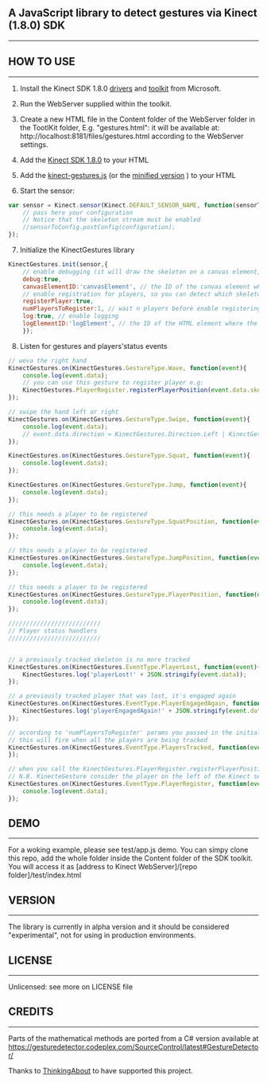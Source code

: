 ## A JavaScript library to detect gestures via Kinect (1.8.0) SDK

---

## HOW TO USE
---

1) Install the Kinect SDK 1.8.0 [drivers](http://www.microsoft.com/en-us/download/details.aspx?id=40278) and [toolkit](http://www.microsoft.com/en-us/download/details.aspx?id=40276) from Microsoft. 

2) Run the WebServer supplied within the toolkit.

3) Create a new HTML file in the Content folder of the WebServer folder in the TootlKit folder, E.g. "gestures.html": it will be available at: http://localhost:8181/files/gestures.html according to the WebServer settings.

4) Add the [Kinect SDK 1.8.0](https://github.com/panurge-ws/kinectgestures/blob/master/sdk/Kinect-1.8.0.js) to your HTML

5) Add the [kinect-gestures.js](https://github.com/panurge-ws/kinectgestures/blob/master/dist/kinect-gestures.js) (or the [minified version](https://github.com/panurge-ws/kinectgestures/blob/master/dist/kinect-gestures.min.js) ) to your HTML

6) Start the sensor:

```javascript
var sensor = Kinect.sensor(Kinect.DEFAULT_SENSOR_NAME, function(sensorToConfig, isConnected) {
    // pass here your configuration 
    // Notice that the skeleton stream must be enabled
    //sensorToConfig.postConfig(configuration);
});
```
        
7) Initialize the KinectGestures library

```javascript
KinectGestures.init(sensor,{
	// enable debugging (it will draw the skeleton on a canvas element, see below)
    debug:true, 
    canvasElementID:'canvasElement', // the ID of the canvas element where the debugger will draw the skeletons'data
    // enable registration for players, so you can detect which skeleton belongs to player 1 or 2 (see below)
    registerPlayer:true, 
    numPlayersToRegister:1, // wait n players before enable registering
    log:true, // enable logging
    logElementID:'logElement', // the ID of the HTML element where the log message will write
    });
```

8) Listen for gestures and players'status events

```javascript
// weva the right hand
KinectGestures.on(KinectGestures.GestureType.Wave, function(event){
	console.log(event.data);
    // you can use this gesture to register player e.g:
    KinectGestures.PlayerRegister.registerPlayerPosition(event.data.skeleton);
});

// swipe the hand left or right
KinectGestures.on(KinectGestures.GestureType.Swipe, function(event){
	console.log(event.data);
    // event.data.direction = KinectGestures.Direction.Left | KinectGestures.Direction.Right
});

KinectGestures.on(KinectGestures.GestureType.Squat, function(event){
	console.log(event.data);
});

KinectGestures.on(KinectGestures.GestureType.Jump, function(event){
	console.log(event.data);
});

// this needs a player to be registered
KinectGestures.on(KinectGestures.GestureType.SquatPosition, function(event){
	console.log(event.data);
});

// this needs a player to be registered
KinectGestures.on(KinectGestures.GestureType.JumpPosition, function(event){
	console.log(event.data);
});

// this needs a player to be registered
KinectGestures.on(KinectGestures.GestureType.PlayerPosition, function(event){
	console.log(event.data);
});

//////////////////////////
// Player status handlers
//////////////////////////


// a previously tracked skeleton is no more tracked
KinectGestures.on(KinectGestures.EventType.PlayerLost, function(event){
	KinectGestures.log('playerLost!' + JSON.stringify(event.data));
});

// a previously tracked player that was lost, it's engaged again
KinectGestures.on(KinectGestures.EventType.PlayerEngagedAgain, function(event){
	KinectGestures.log('playerEngagedAgain!' + JSON.stringify(event.data));
});

// according to 'numPlayersToRegister' params you passed in the initialization
// this will fire when all the players are being tracked
KinectGestures.on(KinectGestures.EventType.PlayersTracked, function(event){
});

// when you call the KinectGestures.PlayerRegister.registerPlayerPosition(skeletonData), an event of type KinectGestures.EventType.PlayerRegister is dispatched meaning you have registered / engaged your user
// N.B. KinecteGesture consider the player on the left of the Kinect sensor ad player 1, viceversa player 2
KinectGestures.on(KinectGestures.EventType.PlayerRegister, function(event){
	console.log(event.data);
});
```

## DEMO
---
For a woking example, please see test/app.js demo. You can simpy clone this repo, add the whole folder inside the Content folder of the SDK toolkit. You will access it as [address to Kinect WebServer]/[repo folder]/test/index.html

## VERSION
---
The library is currently in alpha version and it should be considered "experimental", not for using in production environments.


## LICENSE
---
Unlicensed: see more on LICENSE file


## CREDITS
---
Parts of the mathematical methods are ported from a C# version available at 
https://gesturedetector.codeplex.com/SourceControl/latest#GestureDetector/

Thanks to [ThinkingAbout](http://www.thinkingabout.it/) to have supported this project.






